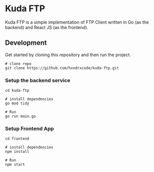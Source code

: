 # Kuda FTP

Kuda FTP is a simple implementation of FTP Client written in Go (as the backend) and React JS (as the frontend).

## Development

Get started by cloning this repository and then run the project.


```
# clone repo
git clone https://github.com/hxndrxcode/kuda-ftp.git
```

### Setup the backend service

```
cd kuda-ftp

# install dependencies
go mod tidy

# Run
go run main.go
```

### Setup Frontend App

```
cd frontend

# install dependencies
npm install

# Run
npm start
```
